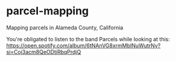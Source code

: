 # parcel-mapping

Mapping parcels in Alameda County, California

You're obligated to listen to the band Parcels while looking at this: https://open.spotify.com/album/6tNAnVG8xrmMbINuWutrNy?si=Coj3acm8QeODtiRbqPrdjQ